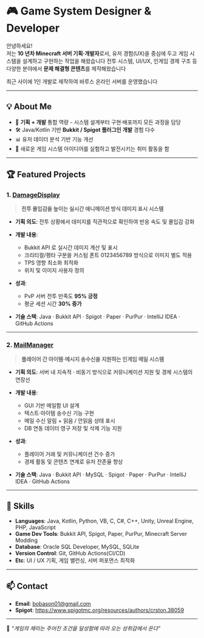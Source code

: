 # 🎮 Game System Designer & Developer

안녕하세요!  
저는 **10 년차 Minecraft 서버 기획·개발자**로서, 유저 경험(UX)을 중심에 두고 게임 시스템을 설계하고 구현하는 작업을 해왔습니다
전투 시스템, UI/UX, 인게임 경제 구조 등 다양한 분야에서 **문제 해결형 콘텐츠**를 제작해왔습니다

최근 사이에 1인 개발로 제작하여 바루스 온라인 서버를 운영했습니다

---

## 💡 About Me

- 🎯 **기획 + 개발** 통합 역량 - 시스템 설계부터 구현·배포까지 모든 과정을 담당
- 🛠 Java/Kotlin 기반 **Bukkit / Spigot 플러그인 개발** 경험 다수
- 📊 유저 데이터 분석 기반 기능 개선
- 🌱 새로운 게임 시스템 아이디어를 실험하고 발전시키는 취미 활동을 함

---

## 🏆 Featured Projects

### 1. [DamageDisplay](https://github.com/crston/DamageDisplay)

> **전투 몰입감을 높이는 실시간 애니메이션 방식 데미지 표시 시스템**

- **기획 의도**: 전투 상황에서 데미지를 직관적으로 확인하여 반응 속도 및 몰입감 강화

- **개발 내용**:
  - Bukkit API 로 실시간 데미지 계산 및 표시
  - 크리티컬/평타 구분을 커스텀 폰트 0123456789 방식으로 이미지 별도 적용
  - TPS 영향 최소화 최적화
  - 위치 및 이미지 사용자 정의
- **성과**:
  - PvP 서버 전투 만족도 **95% 긍정**
  - 평균 세션 시간 **30% 증가**

- **기술 스택**: Java · Bukkit API · Spigot · Paper · PurPur · IntelliJ IDEA · GitHub Actions

---

### 2. [MailManager](https://github.com/crston/MailManager)

> **플레이어 간 아이템·메시지 송수신을 지원하는 인게임 메일 시스템**

- **기획 의도**: 서버 내 지속적 · 비동기 방식으로 커뮤니케이션 지원 및 경제 시스템의 연장선

- **개발 내용**:
  - GUI 기반 메일함 UI 설계
  - 텍스트·아이템 송수신 기능 구현
  - 메일 수신 알림 + 읽음 / 안읽음 상태 표시
  - DB 연동 데이터 영구 저장 및 삭제 기능 지원

- **성과**:
  - 플레이어 거래 및 커뮤니케이션 건수 증가
  - 경제 활동 및 콘텐츠 연계로 유저 잔존율 향상

- **기술 스택**: Java · Bukkit API · MySQL · Spigot · Paper · PurPur · IntelliJ IDEA · GitHub Actions

---

## 🔧 Skills
- **Languages**: Java, Kotlin, Python, VB, C, C#, C++, Unity, Unreal Engine, PHP, JavaScript
- **Game Dev Tools**: Bukkit API, Spigot, Paper, PurPur, Minecraft Server Modding
- **Database**: Oracle SQL Developer, MySQL, SQLite
- **Version Control**: Git, GitHub Actions(CI/CD)
- **Etc**: UI / UX 기획, 게임 밸런싱, 서버 퍼포먼스 최적화

---

## 📫 Contact
- **Email**: bobason01@gmail.com
- **Spigot**: https://www.spigotmc.org/resources/authors/crston.38059

---
💬 *“게임의 재미는 주어진 조건을 달성함에 따라 오는 성취감에서 온다”*
